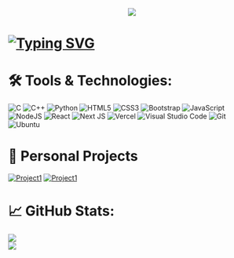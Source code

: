 <div id="header" align="center">
  <img src="https://user-images.githubusercontent.com/66873325/188835760-4a1f4343-87e6-45f2-919d-eeb2280a339a.png"/>
</div>

# [![Typing SVG](https://readme-typing-svg.herokuapp.com?font=Helvetica&size=23&duration=4800&pause=1000&color=F0F6FC&width=435&lines=Hi+there+%F0%9F%91%8B%2C+I'm+Pouya;Comp+Sci+student+at+University+of+Adelaide;Welcome+to+my+GitHub+Profile)](https://git.io/typing-svg)

# 🛠️ Tools & Technologies:
![C](https://img.shields.io/badge/c-%2300599C.svg?style=for-the-badge&logo=c&logoColor=white) ![C++](https://img.shields.io/badge/c++-%2300599C.svg?style=for-the-badge&logo=c%2B%2B&logoColor=white) ![Python](https://img.shields.io/badge/python-3670A0?style=for-the-badge&logo=python&logoColor=ffdd54) ![HTML5](https://img.shields.io/badge/html5-%23E34F26.svg?style=for-the-badge&logo=html5&logoColor=white) ![CSS3](https://img.shields.io/badge/css3-%231572B6.svg?style=for-the-badge&logo=css3&logoColor=white) ![Bootstrap](https://img.shields.io/badge/bootstrap-%23563D7C.svg?style=for-the-badge&logo=bootstrap&logoColor=white) ![JavaScript](https://img.shields.io/badge/javascript-%23323330.svg?style=for-the-badge&logo=javascript&logoColor=%23F7DF1E) ![NodeJS](https://img.shields.io/badge/node.js-6DA55F?style=for-the-badge&logo=node.js&logoColor=white) ![React](https://img.shields.io/badge/react-%2320232a.svg?style=for-the-badge&logo=react&logoColor=%2361DAFB) ![Next JS](https://img.shields.io/badge/Next-black?style=for-the-badge&logo=next.js&logoColor=white) ![Vercel](https://img.shields.io/badge/vercel-%23000000.svg?style=for-the-badge&logo=vercel&logoColor=white) ![Visual Studio Code](https://img.shields.io/badge/Visual_Studio_Code-0078D4?style=for-the-badge&logo=visual%20studio%20code&logoColor=white) ![Git](https://img.shields.io/badge/GIT-E44C30?style=for-the-badge&logo=git&logoColor=white) ![Ubuntu](https://img.shields.io/badge/Ubuntu-E95420?style=for-the-badge&logo=ubuntu&logoColor=white)

# 💫 Personal Projects
[![Project1](https://github-readme-stats.vercel.app/api/pin/?username=P0u4a&repo=Cloud-Ninja&show_owner=false&theme=radical)](https://github.com/P0u4a/Cloud-Ninja)
[![Project1](https://github-readme-stats.vercel.app/api/pin/?username=P0u4a&repo=Playlist-Generator&show_owner=false&theme=radical)](https://github.com/P0u4a/Playlist-Generator)

# 📈 GitHub Stats:
![](https://github-readme-stats.vercel.app/api?username=P0u4a&show_icons=true&theme=radical&hide_border=false&count_private=true) <br/>
![](https://github-readme-streak-stats.herokuapp.com/?user=P0u4a&theme=radical&hide_border=false)
